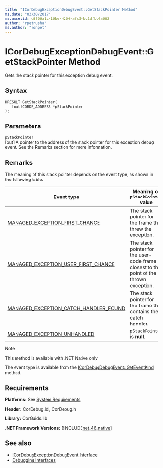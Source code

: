```yaml
---
title: "ICorDebugExceptionDebugEvent::GetStackPointer Method"
ms.date: "03/30/2017"
ms.assetid: d8f66a1c-16be-4264-afc5-bc2dfbb4a682
author: "rpetrusha"
ms.author: "ronpet"
---
```

# ICorDebugExceptionDebugEvent::GetStackPointer Method
Gets the stack pointer for this exception debug event.  
  
## Syntax  
  
```cpp  
HRESULT GetStackPointer(  
   [out]CORDB_ADDRESS *pStackPointer  
);  
```  
  
## Parameters  
 `pStackPointer`  
 [out] A pointer to the address of the stack pointer for this exception debug event. See the Remarks section for more information.  
  
## Remarks  
 The meaning of this stack pointer depends on the event type, as shown in the following table.  
  
|Event type|Meaning of `pStackPointer` value|  
|----------------|--------------------------------------|  
|[MANAGED_EXCEPTION_FIRST_CHANCE](../../../../docs/framework/unmanaged-api/debugging/cordebugrecordformat-enumeration.md)|The stack pointer for the frame that threw the exception.|  
|[MANAGED_EXCEPTION_USER_FIRST_CHANCE](../../../../docs/framework/unmanaged-api/debugging/cordebugrecordformat-enumeration.md)|The stack pointer for the user-code frame closest to the point of the thrown exception.|  
|[MANAGED_EXCEPTION_CATCH_HANDLER_FOUND](../../../../docs/framework/unmanaged-api/debugging/cordebugrecordformat-enumeration.md)|The stack pointer for the frame that contains the catch handler.|  
|[MANAGED_EXCEPTION_UNHANDLED](../../../../docs/framework/unmanaged-api/debugging/cordebugrecordformat-enumeration.md)|`pStackPointer` is **null**.|  
  
> [!NOTE]
>  This method is available with .NET Native only.  
  
 The event type is available from the [ICorDebugDebugEvent::GetEventKind](../../../../docs/framework/unmanaged-api/debugging/icordebugdebugevent-geteventkind-method.md) method.  
  
## Requirements  
 **Platforms:** See [System Requirements](../../../../docs/framework/get-started/system-requirements.md).  
  
 **Header:** CorDebug.idl, CorDebug.h  
  
 **Library:** CorGuids.lib  
  
 **.NET Framework Versions:** [!INCLUDE[net_46_native](../../../../includes/net-46-native-md.md)]  
  
## See also

- [ICorDebugExceptionDebugEvent Interface](../../../../docs/framework/unmanaged-api/debugging/icordebugexceptiondebugevent-interface.md)
- [Debugging Interfaces](../../../../docs/framework/unmanaged-api/debugging/debugging-interfaces.md)
